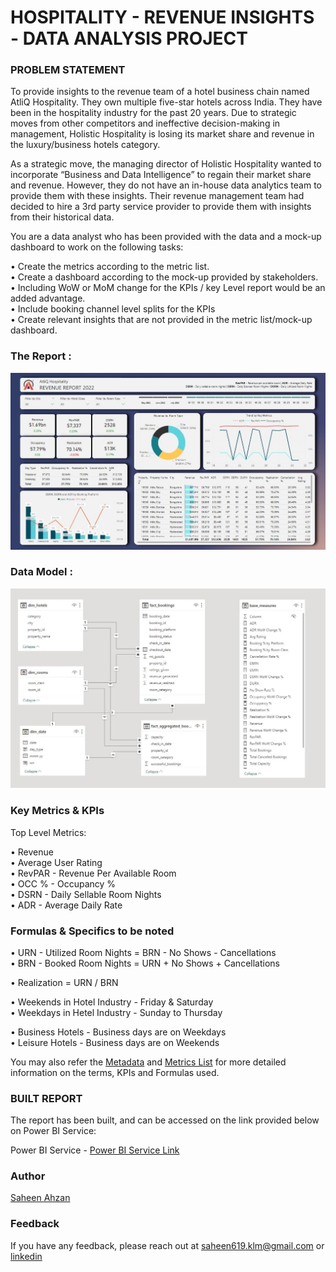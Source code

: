 # HOSPITALITY - REVENUE INSIGHTS - DATA ANALYSIS PROJECT

### PROBLEM STATEMENT

To provide insights to the revenue team of a hotel business chain named AtliQ Hospitality. They own multiple five-star hotels across India. They have been in the hospitality industry for the past 20 years. Due to strategic moves from other competitors and ineffective decision-making in management, Holistic Hospitality is losing its market share and revenue in the luxury/business hotels category. 

As a strategic move, the managing director of Holistic Hospitality wanted to incorporate “Business and Data Intelligence” to regain their market share and revenue. However, they do not have an in-house data analytics team to provide them with these insights. Their revenue management team had decided to hire a 3rd party service provider to provide them with insights from their historical data.

You are a data analyst who has been provided with the data and a mock-up dashboard to work on the following tasks:     

• Create the metrics according to the metric list.    
• Create a dashboard according to the mock-up provided by stakeholders.   
• Including WoW or MoM change for the KPIs / key Level report would be an added advantage.   
• Include booking channel level splits for the KPIs   
• Create relevant insights that are not provided in the metric list/mock-up dashboard.   


### The Report :

![Revenue Report](https://github.com/saheen619/PowerBI-Hospitality-Revenue-Insights-Data-Analysis-Project/blob/main/misc/ss.JPG?raw=true)

### Data Model :

![Revenue Report](https://github.com/saheen619/PowerBI-Hospitality-Revenue-Insights-Data-Analysis-Project/blob/main/ER%20Diagram.JPG?raw=true)

### Key Metrics & KPIs

Top Level Metrics:    

• Revenue   
• Average User Rating   
• RevPAR - Revenue Per Available Room    
• OCC % - Occupancy %    
• DSRN - Daily Sellable Room Nights    
• ADR - Average Daily Rate    

### Formulas & Specifics to be noted

• URN - Utilized Room Nights = BRN - No Shows - Cancellations   
• BRN - Booked Room Nights = URN + No Shows + Cancellations

• Realization = URN / BRN

• Weekends in Hotel Industry - Friday & Saturday   
• Weekdays in Hetel Industry - Sunday to Thursday

• Business Hotels - Business days are on Weekdays   
• Leisure Hotels - Business days are on Weekends


You may also refer the [Metadata](https://github.com/saheen619/PowerBI-Hospitality-Revenue-Insights-Data-Analysis-Project/blob/main/Metadata.txt) and [Metrics List](https://github.com/saheen619/PowerBI-Hospitality-Revenue-Insights-Data-Analysis-Project/raw/main/Metrics%20List.xlsx) for more detailed information on the terms, KPIs and Formulas used.

### BUILT REPORT

The report has been built, and can be accessed on the link provided below on Power BI Service:

Power BI Service - [Power BI Service Link](https://app.powerbi.com/view?r=eyJrIjoiMjUzMjViOTAtMjk4YS00YzMzLTgzNmMtYTg4ZWY3MzQ5ZGUxIiwidCI6ImRmODY3OWNkLWE4MGUtNDVkOC05OWFjLWM4M2VkN2ZmOTVhMCJ9)



### Author

[Saheen Ahzan](https://github.com/saheen619)


### Feedback

If you have any feedback, please reach out at saheen619.klm@gmail.com or [linkedin](https://www.linkedin.com/in/saheenahzan/)